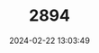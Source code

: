 ---
title: "2894"
category: "Bostrychus aruensis"
draft: false
date: 2024-02-22 13:03:49
languages:
  English: ["Island Gudgeon"]
---